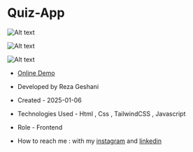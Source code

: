 # Quiz-App

![Alt text](https://github.com/user-attachments/assets/0e524fef-3de3-45b5-9024-eaf2eef5bf11)


![Alt text](https://github.com/user-attachments/assets/92df1ea0-cfce-4a9b-ac29-461fe4dad155)


![Alt text](https://github.com/user-attachments/assets/2a114ba4-d30b-4c99-bb01-3241c30ccc63)


- [Online Demo](https://rezageshaniweb.github.io/Quiz-App/)

- Developed by Reza Geshani

- Created - 2025-01-06

- Technologies Used - Html , Css , TailwindCSS , Javascript

- Role - Frontend

- How to reach me : with my [instagram](https://www.instagram.com/rezageshani_web) and [linkedin](http://www.linkedin.com/in/reza-geshani-web)
